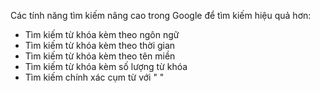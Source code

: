 Các tính năng tìm kiếm nâng cao trong Google để tìm kiếm hiệu quả hơn:
+ Tìm kiếm từ khóa kèm theo ngôn ngữ
+ Tìm kiếm từ khóa kèm theo thời gian
+ Tìm kiếm từ khóa kèm theo tên miền
+ Tìm kiếm từ khóa kèm số lượng từ khóa
+ Tìm kiếm chính xác cụm từ với " "
